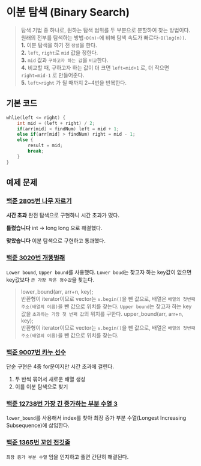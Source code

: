 # 이분 탐색 (Binary Search)
> 탐색 기법 중 하나로, 원하는 탐색 범위를 두 부분으로 분할하여 찾는 방법이다.  
원래의 전부를 탐색하는 방법-`O(n)`-에 비해 탐색 속도가 빠르다-`O(log(n))`.  
**1.** 이분 탐색을 하기 전 `정렬`을 한다.  
**2.** `left`, `right`로 `mid` 값을 정한다.  
**3.** `mid` 값과 `구하고자 하는 값`을 `비교`한다.  
**4.** 비교할 때, 구하고자 하는 값이 더 크면 `left=mid+1` 로, 더 작으면 `right=mid-1` 로 만들어준다.  
**5.** `left>right` 가 될 때까지 2~4번을 반복한다.  

## 기본 코드
``` c++
whlie(left <= right) {
    int mid = (left + right) / 2;
    if(arr[mid] < findNum) left = mid + 1;
    else if(arr[mid] > findNum) right = mid - 1;
    else {
        result = mid;
        break;
    }
}
```

## 예제 문제

### [백준 2805번 나무 자르기](https://github.com/juny9610/algorithmStudy/blob/master/Rare6_이분탐색/juny/2805_나무자르기.cpp)
**시간 초과**
완전 탐색으로 구현하니 시간 초과가 떴다.

**틀렸습니다**
int -> long long 으로 해결했다.

**맞았습니다**
이분 탐색으로 구현하고 통과했다.

### [백준 3020번 개똥벌래](https://github.com/juny9610/algorithmStudy/blob/master/Rare6_이분탐색/juny/3020_개똥벌래.cpp)
`Lower bound`, `Upper bound`를 사용했다.
`Lower boud`는 찾고자 하는 key값이 없으면 key값보다 `큰 가장 작은 정수값`을 찾는다.
> lower_bound(arr, arr+n, key);  
반환형이 iterator이므로 vector는 `v.begin()`을 뺀 값으로, 배열은 `배열의 첫번째 주소(배열의 이름)`을 뺀 값으로 위치를 찾는다.
`Upper bound`는 찾고자 하는 key값을 `초과하는 가장 첫 번째 값`의 위치를 구한다.
> upper_bound(arr, arr+n, key);  
반환형이 iterator이므로 vector는 `v.begin()`을 뺀 값으로, 배열은 `배열의 첫번째 주소(배열의 이름)`을 뺀 값으로 위치를 찾는다.

### [백준 9007번 카누 선수](https://github.com/juny9610/algorithmStudy/blob/master/Rare6_이분탐색/juny/9007_카누선수.cpp)
단순 구현은 4중 for문이지만 시간 초과에 걸린다.
1. 두 반씩 묶어서 새로운 배열 생성
2. 이를 이분 탐색으로 찾기

### [백준 12738번 가장 긴 증가하는 부분 수열 3](https://github.com/juny9610/algorithmStudy/blob/master/Rare6_이분탐색/juny/12738_가장긴증가하는부분수열3.cpp)
`lower_bound`를 사용해서 index를 찾아 최장 증가 부분 수열(Longest Increasing Subsequence)에 삽입한다.

### [백준 1365번 꼬인 전깃줄](https://github.com/juny9610/algorithmStudy/blob/master/Rare6_이분탐색/juny/1365_꼬인전깃줄.cpp)
`최장 증가 부분 수열` 임을 인지하고 풀면 간단히 해결된다.
